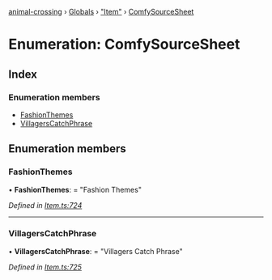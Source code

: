 [animal-crossing](../README.md) › [Globals](../globals.md) › ["Item"](../modules/_item_.md) › [ComfySourceSheet](_item_.comfysourcesheet.md)

# Enumeration: ComfySourceSheet

## Index

### Enumeration members

* [FashionThemes](_item_.comfysourcesheet.md#fashionthemes)
* [VillagersCatchPhrase](_item_.comfysourcesheet.md#villagerscatchphrase)

## Enumeration members

###  FashionThemes

• **FashionThemes**: = "Fashion Themes"

*Defined in [Item.ts:724](https://github.com/Norviah/animal-crossing/blob/da8caaf/module/types/Item.ts#L724)*

___

###  VillagersCatchPhrase

• **VillagersCatchPhrase**: = "Villagers Catch Phrase"

*Defined in [Item.ts:725](https://github.com/Norviah/animal-crossing/blob/da8caaf/module/types/Item.ts#L725)*
